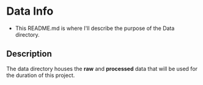 # Data Info

- This README.md is where I'll describe the purpose of the Data directory.

## Description

The data directory houses the **raw** and **processed** data that will be used for the duration of this project. 
